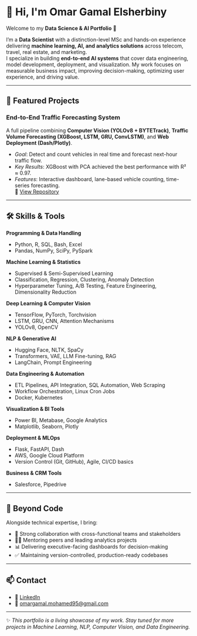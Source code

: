 # 👋 Hi, I'm Omar Gamal Elsherbiny  

Welcome to my **Data Science & AI Portfolio** 🚀  

I’m a **Data Scientist** with a distinction-level MSc and hands-on experience delivering **machine learning, AI, and analytics solutions** across telecom, travel, real estate, and marketing.  
I specialize in building **end-to-end AI systems** that cover data engineering, model development, deployment, and visualization. My work focuses on measurable business impact, improving decision-making, optimizing user experience, and driving value.  

---

## 🚀 Featured Projects

### End-to-End Traffic Forecasting System  
A full pipeline combining **Computer Vision (YOLOv8 + BYTETrack)**, **Traffic Volume Forecasting (XGBoost, LSTM, GRU, ConvLSTM)**, and **Web Deployment (Dash/Plotly)**.  
- *Goal*: Detect and count vehicles in real time and forecast next-hour traffic flow.  
- *Key Results*: XGBoost with PCA achieved the best performance with R² ≈ 0.97.  
- *Features*: Interactive dashboard, lane-based vehicle counting, time-series forecasting.  
🔗 [View Repository](https://github.com/3omar95/end-to-end-traffic-analytics)

---

## 🛠 Skills & Tools  

**Programming & Data Handling**  
- Python, R, SQL, Bash, Excel  
- Pandas, NumPy, SciPy, PySpark  

**Machine Learning & Statistics**  
- Supervised & Semi-Supervised Learning  
- Classification, Regression, Clustering, Anomaly Detection  
- Hyperparameter Tuning, A/B Testing, Feature Engineering, Dimensionality Reduction  

**Deep Learning & Computer Vision**  
- TensorFlow, PyTorch, Torchvision  
- LSTM, GRU, CNN, Attention Mechanisms  
- YOLOv8, OpenCV  

**NLP & Generative AI**  
- Hugging Face, NLTK, SpaCy  
- Transformers, VAE, LLM Fine-tuning, RAG  
- LangChain, Prompt Engineering  

**Data Engineering & Automation**  
- ETL Pipelines, API Integration, SQL Automation, Web Scraping  
- Workflow Orchestration, Linux Cron Jobs  
- Docker, Kubernetes  

**Visualization & BI Tools**  
- Power BI, Metabase, Google Analytics  
- Matplotlib, Seaborn, Plotly  

**Deployment & MLOps**  
- Flask, FastAPI, Dash  
- AWS, Google Cloud Platform  
- Version Control (Git, GitHub), Agile, CI/CD basics  

**Business & CRM Tools**  
- Salesforce, Pipedrive  

---

## 🌟 Beyond Code  

Alongside technical expertise, I bring:  
- 🤝 Strong collaboration with cross-functional teams and stakeholders  
- 🧑‍🏫 Mentoring peers and leading analytics projects  
- 📊 Delivering executive-facing dashboards for decision-making  
- ✅ Maintaining version-controlled, production-ready codebases  

---

## 📫 Contact  

- 💼 [LinkedIn](https://www.linkedin.com/in/omar-gamal-elsherbiny-480a192b3)  
- 📧 omargamal.mohamed95@gmail.com  

---

✨ *This portfolio is a living showcase of my work. Stay tuned for more projects in Machine Learning, NLP, Computer Vision, and Data Engineering.*  
